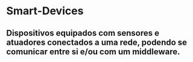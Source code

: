 # Smart-Devices
## Dispositivos equipados com sensores e atuadores conectados a uma rede, podendo se comunicar entre si e/ou com um middleware.  
